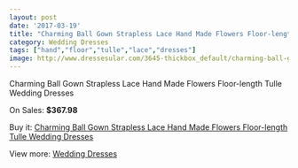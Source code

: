 ```yaml
---
layout: post
date: '2017-03-19'
title: "Charming Ball Gown Strapless Lace Hand Made Flowers Floor-length Tulle Wedding Dresses"
category: Wedding Dresses
tags: ["hand","floor","tulle","lace","dresses"]
image: http://www.dressesular.com/3645-thickbox_default/charming-ball-gown-strapless-lace-hand-made-flowers-floor-length-tulle-wedding-dresses.jpg
---
```

Charming Ball Gown Strapless Lace Hand Made Flowers Floor-length Tulle Wedding Dresses

On Sales: **$367.98**
<a href="https://www.dressesular.com/wedding-dresses/1348-charming-ball-gown-strapless-lace-hand-made-flowers-floor-length-tulle-wedding-dresses.html"><amp-img layout="responsive" width="600" height="600" src="//www.dressesular.com/3645-thickbox_default/charming-ball-gown-strapless-lace-hand-made-flowers-floor-length-tulle-wedding-dresses.jpg" alt="Charming Ball Gown Strapless Lace Hand Made Flowers Floor-length Tulle Wedding Dresses 0" /></a>

Buy it: [Charming Ball Gown Strapless Lace Hand Made Flowers Floor-length Tulle Wedding Dresses](https://www.dressesular.com/wedding-dresses/1348-charming-ball-gown-strapless-lace-hand-made-flowers-floor-length-tulle-wedding-dresses.html "Charming Ball Gown Strapless Lace Hand Made Flowers Floor-length Tulle Wedding Dresses")

View more: [Wedding Dresses](https://www.dressesular.com/3-wedding-dresses "Wedding Dresses")